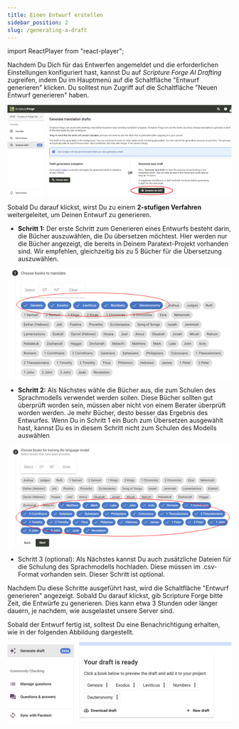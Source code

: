 ```yaml
---
title: Einen Entwurf erstellen
sidebar_position: 2
slug: /generating-a-draft
---
```


import ReactPlayer from "react-player";

<div class="player-wrapper"><ReactPlayer controls url="https://youtu.be/binHoeAGGvU" /></div>

Nachdem Du Dich für das Entwerfen angemeldet und die erforderlichen Einstellungen konfiguriert hast, kannst Du auf <i>Scripture Forge AI Drafting</i> zugreifen, indem Du im Hauptmenü auf die Schaltfläche "Entwurf generieren" klicken. Du solltest nun Zugriff auf die Schaltfläche "Neuen Entwurf generieren" haben.

![](./1574993447.png)

Sobald Du darauf klickst, wirst Du zu einem **2-stufigen Verfahren** weitergeleitet, um Deinen Entwurf zu generieren.

- **Schritt 1:** Der erste Schritt zum Generieren eines Entwurfs besteht darin, die Bücher auszuwählen, die Du übersetzen möchtest. Hier werden nur die Bücher angezeigt, die bereits in Deinem Paratext-Projekt vorhanden sind. Wir empfehlen, gleichzeitig bis zu 5 Bücher für die Übersetzung auszuwählen.

![](./736001719.png)

- **Schritt 2:** Als Nächstes wähle die Bücher aus, die zum Schulen des Sprachmodells verwendet werden sollen. Diese Bücher sollten gut überprüft worden sein, müssen aber nicht von einem Berater überprüft worden werden. Je mehr Bücher, desto besser das Ergebnis des Entwurfes. Wenn Du in Schritt 1 ein Buch zum Übersetzen ausgewählt hast, kannst Du es in diesem Schritt nicht zum Schulen des Modells auswählen

![](./1046606413.png)

- Schritt 3 (optional): Als Nächstes kannst Du auch zusätzliche Dateien für die Schulung des Sprachmodells hochladen. Diese müssen im .csv-Format vorhanden sein. Dieser Schritt ist optional.

Nachdem Du diese Schritte ausgeführt hast, wird die Schaltfläche "Entwurf generieren" angezeigt. Sobald Du darauf klickst, gib Scripture Forge bitte Zeit, die Entwürfe zu generieren. Dies kann etwa 3 Stunden oder länger dauern, je nachdem, wie ausgelastet unsere Server sind.

Sobald der Entwurf fertig ist, solltest Du eine Benachrichtigung erhalten, wie in der folgenden Abbildung dargestellt.

![](./2097960595.png)


